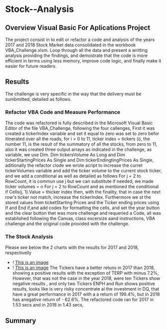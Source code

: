 # Stock--Analysis
##  Overview Visual Basic For Aplications Project
The project consist in to edit or refactor a code and analysis of the years 2017 and 2018 Stock Market data consolidated in the workbook VBA_Challenge.xlsm. Loop through all the data and present a writting analysis providing the findings, and demostrate that the code is more efficient in terms using less memory, improve code logic, and finally make it easier for future readers.
##  Results
The challenge is very specific in the way that the delivery must be sumbmitted, detailed as follows.
### Refactor VBA Code and Measure Performance
The code was refactored is fully described in the Microsoft Visual Basic Editor of the file VBA_Challenge, following the four callenges, First it was created a tickerIndex variable and set it equal to zero was set to zero befor itinerated over all the roads, for i = 0 to 11, ticker index = tickers (i), the number 11, is the result of the summatory of all the stocks, from zero to 11, also it was created three output arrays as indicated in the challenge, as variable, we use Dim. Dim tickersVolume As Long  and  Dim tickerStartingPrices As Single and  Dim tickerEndingtingPrices As Single, aditionally the refactor clode we wrote acript to increase the curret tickerVolumes variable and add the ticker volume to the current stock ticker, and we add a conditional as well as detailed as follows For j = 2 to RowCount, it is commun use j but we can substitute if needed, we made ticker volumes = o For j = 2 to RowCount and as mentioned the conditional if Cells(j, 1).Value = thicker index then, with the finality, that in case the next row's ticker not match, increase the tickerIndex. Furthermore we st the stored values  from ticketStarting Prices and the Ticker ending prices using If and End if,and add codes for formatting the cells, and set the year button and the clear button thet was more challenge and requeried a Code, all was established following the Canvas, class excersize aand instructions, VBA challenge and the original code provided with the challenge.
### The Stock Analysis
Please see below the 2 charts with the results for 2017 and 2018, respectivelly
* ! [This is an image](https://github.com/JJF1962/Stock--Analysis/blob/main/Capture%20Results%20%26%20Enable%20Time%202017%20Refactor%20Analysis.PNG)
* ! [This is an image](https://github.com/JJF1962/Stock--Analysis/blob/main/Capture%20Results%20%26%20Enable%20Time%202018%20Refactor%20Analysis.PNG)
The Tickers have a better retuns in 2017 than 2018, showing a positive results  with the exception of TERP with minus 7.2%, However, that was not the case in the year 2018, were ten Tickers show negative results , and only two Tickers ENPH and Run shows positive results, looks like is very risky concentrate al the investment in DQ, that have a great performance  in 2017 with a a return of 199.4%, but in 2018 has anegative return of - 62.6%.
The refactored code ran for 2017 in 1.53 secs and in 2018 in 1.43 secs, 
##  Summary

